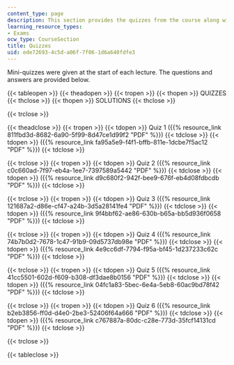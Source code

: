 ```yaml
---
content_type: page
description: This section provides the quizzes from the course along with solutions.
learning_resource_types:
- Exams
ocw_type: CourseSection
title: Quizzes
uid: ede72693-4c5d-a06f-7f06-1d6a640fdfe3
---
```


Mini-quizzes were given at the start of each lecture. The questions and answers are provided below.

{{< tableopen >}}
{{< theadopen >}}
{{< tropen >}}
{{< thopen >}}
QUIZZES
{{< thclose >}}
{{< thopen >}}
SOLUTIONS
{{< thclose >}}

{{< trclose >}}

{{< theadclose >}}
{{< tropen >}}
{{< tdopen >}}
Quiz 1 ({{% resource_link 811fbd3d-8682-6a90-5f99-8d47ce1d99f2 "PDF" %}})
{{< tdclose >}}
{{< tdopen >}}
({{% resource_link fa95a5e9-f4f1-bffb-811e-1dcbe7f5ac12 "PDF" %}})
{{< tdclose >}}

{{< trclose >}}
{{< tropen >}}
{{< tdopen >}}
Quiz 2 ({{% resource_link c0c660ad-7f97-eb4a-1ee7-7397589a5442 "PDF" %}})
{{< tdclose >}}
{{< tdopen >}}
({{% resource_link d9c680f2-942f-bee9-676f-eb4d08fdbcdb "PDF" %}})
{{< tdclose >}}

{{< trclose >}}
{{< tropen >}}
{{< tdopen >}}
Quiz 3 ({{% resource_link 121687a2-d86e-cf47-a24b-3d5a28141fe4 "PDF" %}})
{{< tdclose >}}
{{< tdopen >}}
({{% resource_link 9f4bbf62-ae86-630b-b65a-bb5d936f0658 "PDF" %}})
{{< tdclose >}}

{{< trclose >}}
{{< tropen >}}
{{< tdopen >}}
Quiz 4 ({{% resource_link 74b7b0d2-7678-1c47-91b9-09d5737db98e "PDF" %}})
{{< tdclose >}}
{{< tdopen >}}
({{% resource_link 4e9cc6df-7794-f95a-bf45-1d237233c62c "PDF" %}})
{{< tdclose >}}

{{< trclose >}}
{{< tropen >}}
{{< tdopen >}}
Quiz 5 ({{% resource_link 41cc5501-602d-f609-b308-df3dae8b0156 "PDF" %}})
{{< tdclose >}}
{{< tdopen >}}
({{% resource_link 04fc1a83-5bec-6e4a-5eb8-60ac9bd78f42 "PDF" %}})
{{< tdclose >}}

{{< trclose >}}
{{< tropen >}}
{{< tdopen >}}
Quiz 6 ({{% resource_link b2eb3856-ff0d-d4e0-2be3-52406f64a666 "PDF" %}})
{{< tdclose >}}
{{< tdopen >}}
({{% resource_link c767887a-80dc-c28e-773d-35fcf14131cd "PDF" %}})
{{< tdclose >}}

{{< trclose >}}

{{< tableclose >}}